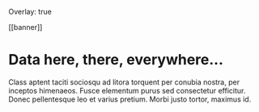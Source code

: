 Overlay: true

[[banner]]
# Data here, there, everywhere...

Class aptent taciti sociosqu ad litora torquent per conubia nostra, per inceptos himenaeos. Fusce elementum purus sed consectetur efficitur. Donec pellentesque leo et varius pretium. Morbi justo tortor, maximus id.
